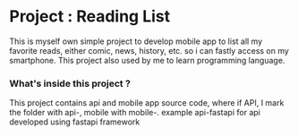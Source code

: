 # Project : Reading List

This is myself own simple project to develop mobile app to list all my favorite reads, either comic, news, history, etc. so i can fastly access on my smartphone. This project also used by me to learn programming language.

### What's inside this project ?
This project contains api and mobile app source code, where if API, I mark the folder with api-<framework>, mobile with mobile-<framework>. example api-fastapi for api developed using fastapi framework